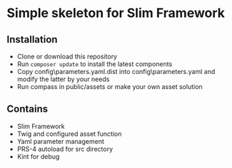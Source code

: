 # Simple skeleton for Slim Framework

## Installation

 - Clone or download this repository
 - Run `composer update` to install the latest components
 - Copy config\parameters.yaml.dist into config\parameters.yaml and modify the latter by your needs
 - Run compass in public/assets or make your own asset solution
 
## Contains

 - Slim Framework
 - Twig and configured asset function
 - Yaml parameter management
 - PRS-4 autoload for src directory
 - Kint for debug
